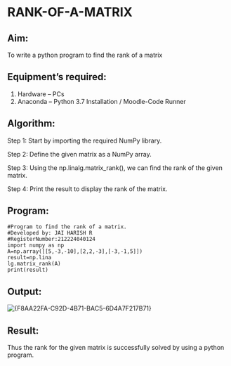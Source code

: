 # RANK-OF-A-MATRIX
## Aim:
To write a python program to find the rank of a matrix
## Equipment’s required:
1. 	Hardware – PCs
2. 	Anaconda – Python 3.7 Installation / Moodle-Code Runner
## Algorithm:
Step 1:
Start by importing the required NumPy library.

Step 2:
Define the given matrix as a NumPy array.

Step 3:
Using the np.linalg.matrix_rank(), we can find the rank of the given matrix.

Step 4:
Print the result to display the rank of the matrix.
## Program:
```
#Program to find the rank of a matrix.
#Developed by: JAI HARISH R
#RegisterNumber:212224040124
import numpy as np
A=np.array([[5,-3,-10],[2,2,-3],[-3,-1,5]])
result=np.lina
lg.matrix_rank(A)
print(result)
```
## Output:
![{F8AA22FA-C92D-4B71-BAC5-6D4A7F217B71}](https://github.com/user-attachments/assets/84461872-38ef-49ca-bcf1-d0238fb78fd1)

## Result:
Thus the rank for the given matrix is successfully solved by  using a python program.

